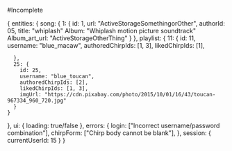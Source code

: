 #Incomplete

{
  entities: {
    song: {
      1: {
        id: 1,
        url: "ActiveStorageSomethingorOther",
        authorId: 05,
        title: "whiplash"
        Album: "Whiplash motion picture soundtrack"
        Album_art_url: "ActiveStorageOtherThing"
      }
    },
    playlist: {
      11: {
        id: 11,
        username: "blue_macaw",
        authoredChirpIds: [1, 3],
        likedChirpIds: [1],

      },
      25: {
        id: 25,
        username: "blue_toucan",
        authoredChirpIds: [2],
        likedChirpIds: [1, 3],
        imgUrl: "https://cdn.pixabay.com/photo/2015/10/01/16/43/toucan-967334_960_720.jpg"
      }
    }
  },
  ui: {
    loading: true/false
  },
  errors: {
    login: ["Incorrect username/password combination"],
    chirpForm: ["Chirp body cannot be blank"],
  },
  session: { currentUserId: 15 }
}
